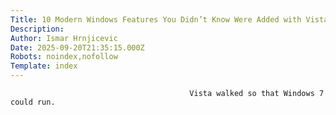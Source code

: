 ```yaml
---
Title: 10 Modern Windows Features You Didn’t Know Were Added with Vista
Description: 
Author: Ismar Hrnjicevic
Date: 2025-09-20T21:35:15.000Z
Robots: noindex,nofollow
Template: index
---
```


                                            Vista walked so that Windows 7 could run.
                                        